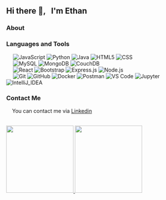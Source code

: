 ## Hi there 👋, &nbsp; I'm Ethan

### About


### Languages and Tools

&emsp;
  ![JavaScript](https://img.shields.io/badge/-JavaScript-black?style=flat&logo=javascript)
  ![Python](https://img.shields.io/badge/-Python-black?style=flat&logo=python)
  ![Java](https://img.shields.io/badge/-Java-black?style=flat&logo=Java&logoColor=007396)
  ![HTML5](https://img.shields.io/badge/-HTML5-black?style=flat&logo=HTML5)
  ![CSS](https://img.shields.io/badge/-CSS-black?style=flat&logo=CSS3&logoColor=1572B6)
<br/>&emsp;
  ![MySQL](https://img.shields.io/badge/-MySQL-black?style=flat&logo=mysql)
  ![MongoDB](https://img.shields.io/badge/-MongoDB-black?style=flat&logo=mongodb)
  ![CouchDB](https://img.shields.io/badge/-CouchDB-black?style=flat&logo=couchDB)
<br/>&emsp;
  ![React](https://img.shields.io/badge/-React-black?style=flat&logo=react)
  ![Bootstrap](https://img.shields.io/badge/-Bootstrap-black?style=flat&logo=bootstrap&logoColor=563D7C)
  ![Express.js](https://img.shields.io/badge/-Express.js-black?style=flat&logo=express)
  ![Node.js](https://img.shields.io/badge/-Node.js-black?style=flat&logo=node.js)
<br/>&emsp;
  ![Git](https://img.shields.io/badge/-Git-black?style=flat&logo=git)
  ![GitHub](https://img.shields.io/badge/-GitHub-black?style=flat&logo=github)
  ![Docker](https://img.shields.io/badge/-Docker-black?style=flat&logo=docker)
  ![Postman](https://img.shields.io/badge/-Postman-black?style=flat&logo=postman)
  ![VS Code](https://img.shields.io/badge/-Visual%20Studio%20Code-black?style=flat&logo=visual-studio-code&logoColor=007ACC)
  ![Jupyter](https://img.shields.io/badge/-Jupyter-black?style=flat&logo=jupyter&logoColor=007ACC)
  ![IntelliJ_IDEA](https://img.shields.io/badge/-IntelliJ_IDEA-black?style=flat&logo=intellij-idea&logoColor=007ACC)

### Contact Me
&nbsp;&nbsp;&nbsp;&nbsp;You can contact me via [Linkedin](https://www.linkedin.com/in/ethange/)

<br/>
<a href="https://github.com/yebinge">
  <img height="180em" src="https://github-readme-stats.vercel.app/api?username=yebinge&theme=buefy&show_icons=true" />
  <img height="180em" src="https://github-readme-stats.vercel.app/api/top-langs/?username=yebinge&theme=buefy&layout=compact" />
</a>

<!--
**yebinge/yebinge** is a ✨ _special_ ✨ repository because its `README.md` (this file) appears on your GitHub profile.

Here are some ideas to get you started:

- 🔭 I’m currently working on ...
- 🌱 I’m currently learning ...
- 👯 I’m looking to collaborate on ...
- 🤔 I’m looking for help with ...
- 💬 Ask me about ...
- 📫 How to reach me: ...
- 😄 Pronouns: ...
- ⚡ Fun fact: ...
-->
